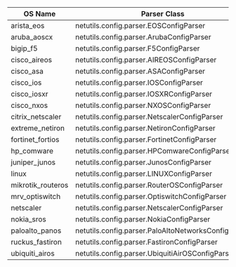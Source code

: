 | OS Name | Parser Class |
| ---------- | ------ |
| arista_eos | netutils.config.parser.EOSConfigParser |
| aruba_aoscx | netutils.config.parser.ArubaConfigParser |
| bigip_f5 | netutils.config.parser.F5ConfigParser |
| cisco_aireos | netutils.config.parser.AIREOSConfigParser |
| cisco_asa | netutils.config.parser.ASAConfigParser |
| cisco_ios | netutils.config.parser.IOSConfigParser |
| cisco_iosxr | netutils.config.parser.IOSXRConfigParser |
| cisco_nxos | netutils.config.parser.NXOSConfigParser |
| citrix_netscaler | netutils.config.parser.NetscalerConfigParser |
| extreme_netiron | netutils.config.parser.NetironConfigParser |
| fortinet_fortios | netutils.config.parser.FortinetConfigParser |
| hp_comware | netutils.config.parser.HPComwareConfigParser |
| juniper_junos | netutils.config.parser.JunosConfigParser |
| linux | netutils.config.parser.LINUXConfigParser |
| mikrotik_routeros | netutils.config.parser.RouterOSConfigParser |
| mrv_optiswitch | netutils.config.parser.OptiswitchConfigParser |
| netscaler | netutils.config.parser.NetscalerConfigParser |
| nokia_sros | netutils.config.parser.NokiaConfigParser |
| paloalto_panos | netutils.config.parser.PaloAltoNetworksConfigParser |
| ruckus_fastiron | netutils.config.parser.FastironConfigParser |
| ubiquiti_airos | netutils.config.parser.UbiquitiAirOSConfigParser |